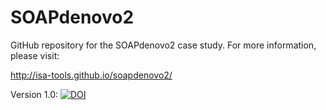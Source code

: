SOAPdenovo2
===========

GitHub repository for the SOAPdenovo2 case study. For more information, please visit:

http://isa-tools.github.io/soapdenovo2/


Version 1.0: [![DOI](https://zenodo.org/badge/4476/ISA-tools/soapdenovo2.svg)](http://dx.doi.org/10.5281/zenodo.18403)



